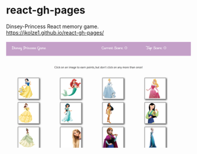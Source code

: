 # react-gh-pages

Dinsey-Princess React memory game. 
<br>
https://jkolze1.github.io/react-gh-pages/ 
<br><br>
![Home](/img/pic.png 'Screenshot')

